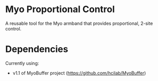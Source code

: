 # Myo Proportional Control

A reusable tool for the Myo armband that provides proportional, 2-site control.

# Dependencies

Currently using:

  - v1.1 of MyoBuffer project (https://github.com/hcilab/MyoBuffer)
